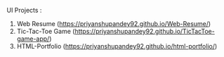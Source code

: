 UI Projects :
1. Web Resume (https://priyanshupandey92.github.io/Web-Resume/)
2. Tic-Tac-Toe Game (https://priyanshupandey92.github.io/TicTacToe-game-app/)
3. HTML-Portfolio (https://priyanshupandey92.github.io/html-portfolio/)
